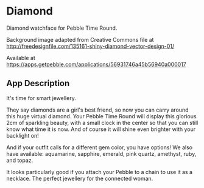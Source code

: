 # Diamond

Diamond watchface for Pebble Time Round.

Background image adapted from Creative Commons file at http://freedesignfile.com/135161-shiny-diamond-vector-design-01/

Available at https://apps.getpebble.com/applications/56931746a45b56940a000017

## App Description

It's time for smart jewellery.

They say diamonds are a girl's best friend, so now you can carry around this huge virtual diamond. Your Pebble Time Round will display this glorious 2cm of sparkling beauty, with a small clock in the center so that you can still know what time it is now. And of course it will shine even brighter with your backlight on!

And if your outfit calls for a different gem color, you have options! We also have available: aquamarine, sapphire, emerald, pink quartz, amethyst, ruby, and topaz.

It looks particularly good if you attach your Pebble to a chain to use it as a necklace. The perfect jewellery for the connected woman.
